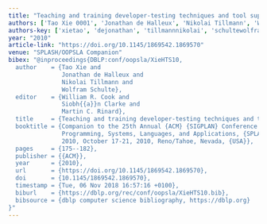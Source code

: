 ```yaml
---
title: "Teaching and training developer-testing techniques and tool support"
authors: ['Tao Xie 0001', 'Jonathan de Halleux', 'Nikolai Tillmann', 'Wolfram Schulte']
authors-key: ['xietao', 'dejonathan', 'tillmannnikolai', 'schultewolfram']
year: "2010"
article-link: "https://doi.org/10.1145/1869542.1869570"
venue: "SPLASH/OOPSLA Companion"
bibex: "@inproceedings{DBLP:conf/oopsla/XieHTS10,
  author    = {Tao Xie and
               Jonathan de Halleux and
               Nikolai Tillmann and
               Wolfram Schulte},
  editor    = {William R. Cook and
               Siobh{{a}}n Clarke and
               Martin C. Rinard},
  title     = {Teaching and training developer-testing techniques and tool support},
  booktitle = {Companion to the 25th Annual {ACM} {SIGPLAN} Conference on Object-Oriented
               Programming, Systems, Languages, and Applications, {SPLASH/OOPSLA}
               2010, October 17-21, 2010, Reno/Tahoe, Nevada, {USA}},
  pages     = {175--182},
  publisher = {{ACM}},
  year      = {2010},
  url       = {https://doi.org/10.1145/1869542.1869570},
  doi       = {10.1145/1869542.1869570},
  timestamp = {Tue, 06 Nov 2018 16:57:16 +0100},
  biburl    = {https://dblp.org/rec/conf/oopsla/XieHTS10.bib},
  bibsource = {dblp computer science bibliography, https://dblp.org}
}"
---
```

